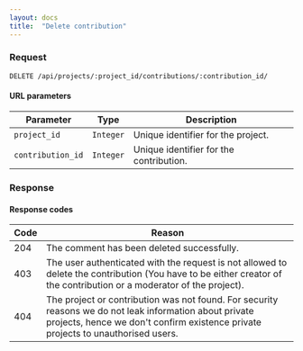 ```yaml
---
layout: docs
title:  "Delete contribution"
---
```


### Request

``````
DELETE /api/projects/:project_id/contributions/:contribution_id/
``````

#### URL parameters

Parameter         | Type        | Description
------------------|-------------|--------------------------------------
`project_id`      | `Integer`   | Unique identifier for the project.
`contribution_id` | `Integer`   | Unique identifier for the contribution.

### Response

#### Response codes

Code  |  Reason
------|-----------------------------------------
 204  | The comment has been deleted successfully.
 403  | The user authenticated with the request is not allowed to delete the contribution (You have to be either creator of the contribution or a moderator of the project).
 404  | The project or contribution was not found. For security reasons we do not leak information about private projects, hence we don't confirm existence private projects to unauthorised users.
